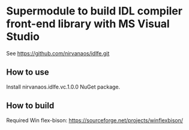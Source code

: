 # Supermodule to build IDL compiler front-end library with MS Visual Studio

See https://github.com/nirvanaos/idlfe.git

## How to use

Install nirvanaos.idlfe.vc.1.0.0 NuGet package.

## How to build

Required Win flex-bison: https://sourceforge.net/projects/winflexbison/
